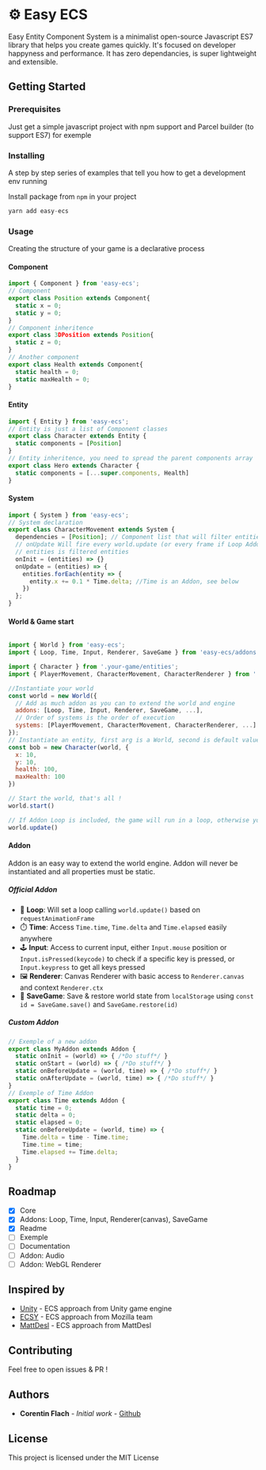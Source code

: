 
# ⚙ Easy ECS

Easy Entity Component System is a minimalist open-source Javascript ES7 library that helps you create games quickly. It's focused on developer happyness and performance. It has zero dependancies, is super lightweight and extensible.

## Getting Started

### Prerequisites

Just get a simple javascript project with npm support and Parcel builder (to support ES7) for exemple

### Installing

A step by step series of examples that tell you how to get a development env running

Install package from `npm` in your project

```javascript
yarn add easy-ecs
```

### Usage

Creating the structure of your game is a declarative process

#### Component
```javascript
import { Component } from 'easy-ecs';
// Component
export class Position extends Component{
  static x = 0;
  static y = 0;
}
// Component inheritence
export class 3DPosition extends Position{
  static z = 0;
}
// Another component
export class Health extends Component{
  static health = 0;
  static maxHealth = 0;
}
```
#### Entity
```javascript
import { Entity } from 'easy-ecs';
// Entity is just a list of Component classes
export class Character extends Entity {
  static components = [Position]
}
// Entity inheritence, you need to spread the parent components array
export class Hero extends Character {
  static components = [...super.components, Health]
}
```
#### System
```javascript
import { System } from 'easy-ecs';
// System declaration
export class CharacterMovement extends System {
  dependencies = [Position]; // Component list that will filter entities that have those components
  // onUpdate Will fire every world.update (or every frame if Loop Addon is added)
  // entities is filtered entities
  onInit = (entities) => {}
  onUpdate = (entities) => { 
    entities.forEach(entity => {
      entity.x += 0.1 * Time.delta; //Time is an Addon, see below
    })
  };
}
```

#### World & Game start
```javascript

import { World } from 'easy-ecs';
import { Loop, Time, Input, Renderer, SaveGame } from 'easy-ecs/addons';

import { Character } from '.your-game/entities';
import { PlayerMovement, CharacterMovement, CharacterRenderer } from '.your-game/systems';

//Instantiate your world
const world = new World({
  // Add as much addon as you can to extend the world and engine
  addons: [Loop, Time, Input, Renderer, SaveGame, ...],
  // Order of systems is the order of execution
  systems: [PlayerMovement, CharacterMovement, CharacterRenderer, ...]
});
// Instantiate an entity, first arg is a World, second is default values
const bob = new Character(world, {
  x: 10,
  y: 10,
  health: 100,
  maxHealth: 100
})

// Start the world, that's all !
world.start()

// If Addon Loop is included, the game will run in a loop, otherwise you can manually update it
world.update()

```

#### Addon

Addon is an easy way to extend the world engine.
Addon will never be instantiated and all properties must be static.

##### Official Addon

- 🔁 **Loop**: Will set a loop calling `world.update()` based on `requestAnimationFrame`
- ⏱️ **Time**: Access `Time.time`, `Time.delta` and `Time.elapsed` easily anywhere
- 🕹️ **Input**: Access to current input, either `Input.mouse` position or `Input.isPressed(keycode)` to check if a specific key is pressed, or `Input.keypress` to get all keys pressed
- 🖼️ **Renderer**: Canvas Renderer with basic access to `Renderer.canvas` and context `Renderer.ctx`
- 💾 **SaveGame**: Save & restore world state from `localStorage` using `const id = SaveGame.save()` and `SaveGame.restore(id)`

##### Custom Addon

```javascript
// Exemple of a new addon
export class MyAddon extends Addon {
  static onInit = (world) => { /*Do stuff*/ }
  static onStart = (world) => { /*Do stuff*/ }
  static onBeforeUpdate = (world, time) => { /*Do stuff*/ }
  static onAfterUpdate = (world, time) => { /*Do stuff*/ }
}
// Exemple of Time Addon
export class Time extends Addon {
  static time = 0;
  static delta = 0;
  static elapsed = 0;
  static onBeforeUpdate = (world, time) => {
    Time.delta = time - Time.time;
    Time.time = time;
    Time.elapsed += Time.delta;
  }
}
```

## Roadmap

- [x] Core
- [x] Addons: Loop, Time, Input, Renderer(canvas), SaveGame
- [x] Readme
- [ ] Exemple
- [ ] Documentation
- [ ] Addon: Audio
- [ ] Addon: WebGL Renderer

## Inspired by

* [Unity](https://unity.com/) - ECS approach from Unity game engine
* [ECSY](https://ecsy.io/) - ECS approach from Mozilla team
* [MattDesl](https://twitter.com/mattdesl/status/1283089334791536641) - ECS approach from MattDesl

## Contributing

Feel free to open issues & PR !

## Authors

* **Corentin Flach** - *Initial work* - [Github](https://github.com/CorentinFlach)

<!-- See also the list of [contributors](https://github.com/your/project/contributors) who participated in this project. -->

## License

This project is licensed under the MIT License

